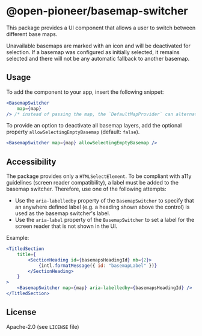 # @open-pioneer/basemap-switcher

This package provides a UI component that allows a user to switch between different base maps.

Unavailable basemaps are marked with an icon and will be deactivated for selection. If a basemap was configured as initially selected, it remains selected and there will not be any automatic fallback to another basemap.

## Usage

To add the component to your app, insert the following snippet:

```jsx
<BasemapSwitcher
    map={map}
/> /* instead of passing the map, the `DefaultMapProvider` can alternatively be used */
```

To provide an option to deactivate all basemap layers, add the optional property `allowSelectingEmptyBasemap` (default: `false`).

```jsx
<BasemapSwitcher map={map} allowSelectingEmptyBasemap />
```

## Accessibility

The package provides only a `HTMLSelectElement`.
To be compliant with a11y guidelines (screen reader compatibility), a label must be added to the basemap switcher.
Therefore, use one of the following attempts:

- Use the `aria-labelledby` property of the `BasemapSwitcher` to specify that an anywhere defined label (e.g. a heading shown above the control) is used as the basemap switcher's label.
- Use the `aria-label` property of the `BasemapSwitcher` to set a label for the screen reader that is not shown in the UI.

Example:

```jsx
<TitledSection
    title={
        <SectionHeading id={basemapsHeadingId} mb={2}>
            {intl.formatMessage({ id: "basemapLabel" })}
        </SectionHeading>
    }
>
    <BasemapSwitcher map={map} aria-labelledby={basemapsHeadingId} />
</TitledSection>
```

## License

Apache-2.0 (see `LICENSE` file)
